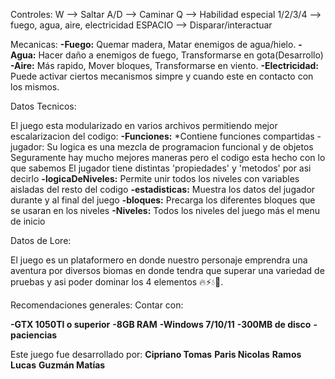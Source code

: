 Controles:
W       --> Saltar
A/D     --> Caminar
Q       --> Habilidad especial
1/2/3/4 --> fuego, agua, aire, electricidad
ESPACIO --> Disparar/interactuar

Mecanicas:
**-Fuego:** Quemar madera, Matar enemigos de agua/hielo.
**-Agua:** Hacer daño a enemigos de fuego, Transformarse en gota(Desarrollo)
**-Aire:** Más rapido, Mover bloques, Transformarse en viento.
**-Electricidad:** Puede activar ciertos mecanismos simpre y cuando este en contacto con los mismos.


Datos Tecnicos:

El juego esta modularizado en varios archivos permitiendo mejor escalarizacion del codigo:
    **-Funciones:**
        *Contiene funciones compartidas
        -jugador:
            Su logica es una mezcla de programacion funcional y de objetos
            Seguramente hay mucho mejores maneras pero el codigo esta hecho con lo que sabemos
            El jugador tiene distintas 'propiedades' y 'metodos' por asi decirlo
    **-logicaDeNiveles:**
            Permite unir todos los niveles con variables aisladas del resto del codigo
    **-estadisticas:**
            Muestra los datos del jugador durante y al final del juego
    **-bloques:**
            Precarga los diferentes bloques que se usaran en los niveles
    **-Niveles:**
        Todos los niveles del juego más el menu de inicio

Datos de Lore:

El juego es un plataformero en donde nuestro personaje emprendra una aventura por diversos biomas en donde tendra que superar una variedad de pruebas y asi poder dominar los 4 elementos 🔥⚡💧🍃.

Recomendaciones generales:
Contar con: 

**-GTX 1050TI o superior**
**-8GB RAM**
**-Windows 7/10/11**
**-300MB de disco**
**-paciencias**

Este juego fue desarrollado por:
**Cipriano Tomas**
**Paris Nicolas**
**Ramos Lucas**
**Guzmán Matías**
